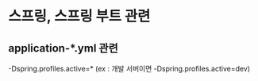 # 스프링, 스프링 부트 관련

## application-\*.yml 관련

-Dspring.profiles.active=\* (ex : 개발 서버이면 -Dspring.profiles.active=dev)
